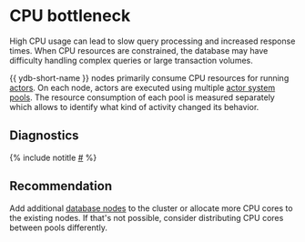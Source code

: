 # CPU bottleneck

High CPU usage can lead to slow query processing and increased response times. When CPU resources are constrained, the database may have difficulty handling complex queries or large transaction volumes.

{{ ydb-short-name }} nodes primarily consume CPU resources for running [actors](../../../../concepts/glossary.md#actor). On each node, actors are executed using multiple [actor system pools](../../../../concepts/glossary.md#actor-system-pools). The resource consumption of each pool is measured separately which allows to identify what kind of activity changed its behavior.

## Diagnostics

<!-- The include is added to allow partial overrides in overlays  -->
{% include notitle [#](_includes/cpu-bottleneck.md) %}

## Recommendation

Add additional [database nodes](../../../../concepts/glossary.md#database-node) to the cluster or allocate more CPU cores to the existing nodes. If that's not possible, consider distributing CPU cores between pools differently.

